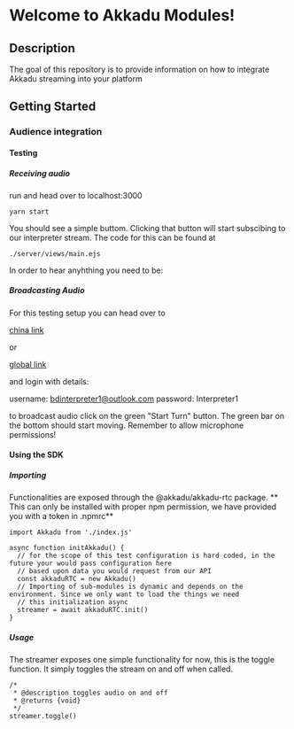 
# Welcome to Akkadu Modules!

## Description

The goal of this repository is to provide information on how to integrate Akkadu streaming into your platform


## Getting Started

### Audience integration


#### Testing

##### Receiving audio

run and head over to localhost:3000
```
yarn start
```


You should see a simple buttom. Clicking that button will start subscibing to our interpreter stream.
The code for this can be found at

```
./server/views/main.ejs
```


In order to hear anyhthing you need to be:

##### Broadcasting Audio 

For this testing setup you can head over to

[china link](https://app.akkadu.com/broadcast/interpreter?e=ljwm)

or 

[global link](https://app.akkadu.com/broadcast/interpreter?e=ljwm)

and login with details:

username: bdinterpreter1@outlook.com
password: Interpreter1

to broadcast audio click on the green "Start Turn" button. The green bar on the bottom should start moving.
Remember to allow microphone permissions!



#### Using the SDK



##### Importing

Functionalities are exposed through the @akkadu/akkadu-rtc package.
** This can only be installed with proper npm permission, we have provided you with a token in .npmrc**

```
import Akkadu from './index.js'

async function initAkkadu() {
  // for the scope of this test configuration is hard coded, in the future your would pass configuration here
  // based upon data you would request from our API
  const akkaduRTC = new Akkadu()
  // Importing of sub-modules is dynamic and depends on the environment. Since we only want to load the things we need
  // this initialization async
  streamer = await akkaduRTC.init()
}
```

##### Usage

The streamer exposes one simple functionality for now, this is the toggle function.
It simply toggles the stream on and off when called.

```
/*
 * @description toggles audio on and off
 * @returns {void}
 */
streamer.toggle()
```



